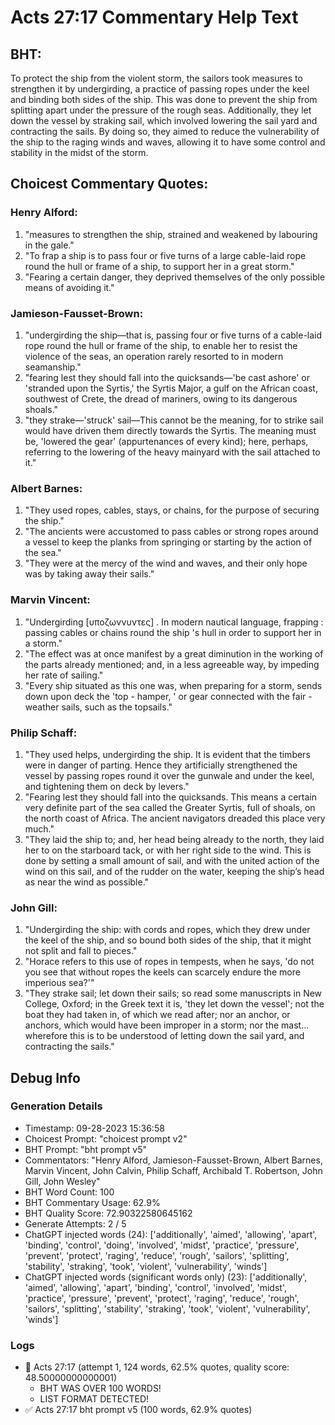 # Acts 27:17 Commentary Help Text

## BHT:
To protect the ship from the violent storm, the sailors took measures to strengthen it by undergirding, a practice of passing ropes under the keel and binding both sides of the ship. This was done to prevent the ship from splitting apart under the pressure of the rough seas. Additionally, they let down the vessel by straking sail, which involved lowering the sail yard and contracting the sails. By doing so, they aimed to reduce the vulnerability of the ship to the raging winds and waves, allowing it to have some control and stability in the midst of the storm.

## Choicest Commentary Quotes:
### Henry Alford:
1. "measures to strengthen the ship, strained and weakened by labouring in the gale."
2. "To frap a ship is to pass four or five turns of a large cable-laid rope round the hull or frame of a ship, to support her in a great storm."
3. "Fearing a certain danger, they deprived themselves of the only possible means of avoiding it."

### Jamieson-Fausset-Brown:
1. "undergirding the ship—that is, passing four or five turns of a cable-laid rope round the hull or frame of the ship, to enable her to resist the violence of the seas, an operation rarely resorted to in modern seamanship."
2. "fearing lest they should fall into the quicksands—'be cast ashore' or 'stranded upon the Syrtis,' the Syrtis Major, a gulf on the African coast, southwest of Crete, the dread of mariners, owing to its dangerous shoals."
3. "they strake—'struck' sail—This cannot be the meaning, for to strike sail would have driven them directly towards the Syrtis. The meaning must be, 'lowered the gear' (appurtenances of every kind); here, perhaps, referring to the lowering of the heavy mainyard with the sail attached to it."

### Albert Barnes:
1. "They used ropes, cables, stays, or chains, for the purpose of securing the ship."
2. "The ancients were accustomed to pass cables or strong ropes around a vessel to keep the planks from springing or starting by the action of the sea."
3. "They were at the mercy of the wind and waves, and their only hope was by taking away their sails."

### Marvin Vincent:
1. "Undergirding [υποζωννυντες] . In modern nautical language, frapping : passing cables or chains round the ship 's hull in order to support her in a storm."
2. "The effect was at once manifest by a great diminution in the working of the parts already mentioned; and, in a less agreeable way, by impeding her rate of sailing."
3. "Every ship situated as this one was, when preparing for a storm, sends down upon deck the 'top - hamper, ' or gear connected with the fair - weather sails, such as the topsails."

### Philip Schaff:
1. "They used helps, undergirding the ship. It is evident that the timbers were in danger of parting. Hence they artificially strengthened the vessel by passing ropes round it over the gunwale and under the keel, and tightening them on deck by levers."
2. "Fearing lest they should fall into the quicksands. This means a certain very definite part of the sea called the Greater Syrtis, full of shoals, on the north coast of Africa. The ancient navigators dreaded this place very much."
3. "They laid the ship to; and, her head being already to the north, they laid her to on the starboard tack, or with her right side to the wind. This is done by setting a small amount of sail, and with the united action of the wind on this sail, and of the rudder on the water, keeping the ship’s head as near the wind as possible."

### John Gill:
1. "Undergirding the ship: with cords and ropes, which they drew under the keel of the ship, and so bound both sides of the ship, that it might not split and fall to pieces."
2. "Horace refers to this use of ropes in tempests, when he says, 'do not you see that without ropes the keels can scarcely endure the more imperious sea?'"
3. "They strake sail; let down their sails; so read some manuscripts in New College, Oxford; in the Greek text it is, 'they let down the vessel'; not the boat they had taken in, of which we read after; nor an anchor, or anchors, which would have been improper in a storm; nor the mast... wherefore this is to be understood of letting down the sail yard, and contracting the sails."


## Debug Info
### Generation Details
- Timestamp: 09-28-2023 15:36:58
- Choicest Prompt: "choicest prompt v2"
- BHT Prompt: "bht prompt v5"
- Commentators: "Henry Alford, Jamieson-Fausset-Brown, Albert Barnes, Marvin Vincent, John Calvin, Philip Schaff, Archibald T. Robertson, John Gill, John Wesley"
- BHT Word Count: 100
- BHT Commentary Usage: 62.9%
- BHT Quality Score: 72.90322580645162
- Generate Attempts: 2 / 5
- ChatGPT injected words (24):
	['additionally', 'aimed', 'allowing', 'apart', 'binding', 'control', 'doing', 'involved', 'midst', 'practice', 'pressure', 'prevent', 'protect', 'raging', 'reduce', 'rough', 'sailors', 'splitting', 'stability', 'straking', 'took', 'violent', 'vulnerability', 'winds']
- ChatGPT injected words (significant words only) (23):
	['additionally', 'aimed', 'allowing', 'apart', 'binding', 'control', 'involved', 'midst', 'practice', 'pressure', 'prevent', 'protect', 'raging', 'reduce', 'rough', 'sailors', 'splitting', 'stability', 'straking', 'took', 'violent', 'vulnerability', 'winds']

### Logs
- 🔄 Acts 27:17 (attempt 1, 124 words, 62.5% quotes, quality score: 48.50000000000001) 
	- BHT WAS OVER 100 WORDS! 
	- LIST FORMAT DETECTED!
- ✅ Acts 27:17 bht prompt v5 (100 words, 62.9% quotes)